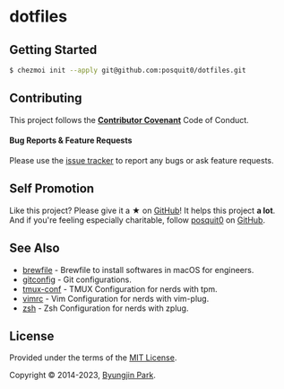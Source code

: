 # dotfiles


## Getting Started

```sh
$ chezmoi init --apply git@github.com:posquit0/dotfiles.git
```


## Contributing

This project follows the [**Contributor Covenant**](http://contributor-covenant.org/version/1/4/) Code of Conduct.

#### Bug Reports & Feature Requests

Please use the [issue tracker](https://github.com/posquit0/dotfiles/issues) to report any bugs or ask feature requests.


## Self Promotion

Like this project? Please give it a ★ on [GitHub](https://github.com/posquit0/dotfiles)! It helps this project **a lot**.
And if you're feeling especially charitable, follow [posquit0](https://www.posquit0.com) on [GitHub](https://github.com/posquit0).


## See Also

- [brewfile](https://github.com/posquit0/brewfile) - Brewfile to install softwares in macOS for engineers.
- [gitconfig](https://github.com/posquit0/gitconfig) - Git configurations.
- [tmux-conf](https://github.com/posquit0/tmux-conf) - TMUX Configuration for nerds with tpm.
- [vimrc](https://github.com/posquit0/vimrc) - Vim Configuration for nerds with vim-plug.
- [zsh](https://github.com/posquit0/zshrc) - Zsh Configuration for nerds with zplug.


## License

Provided under the terms of the [MIT License](https://github.com/posquit0/dotfiles/blob/main/LICENSE).

Copyright © 2014-2023, [Byungjin Park](https://www.posquit0.com).
